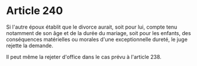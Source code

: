 # Article 240

Si l'autre époux établit que le divorce aurait, soit pour lui, compte tenu notamment de son âge et de la durée du mariage, soit pour les enfants, des conséquences matérielles ou morales d'une exceptionnelle dureté, le juge rejette la demande.

Il peut même la rejeter d'office dans le cas prévu à l'article 238.
